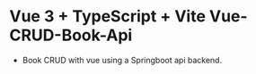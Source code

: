 # Vue 3 + TypeScript + Vite Vue-CRUD-Book-Api

- Book CRUD with vue using a Springboot api backend.

